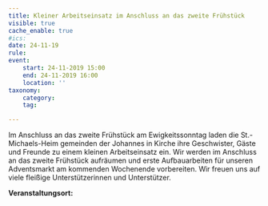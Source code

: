 ```yaml
---
title: Kleiner Arbeitseinsatz im Anschluss an das zweite Frühstück
visible: true
cache_enable: true
#ics: 
date: 24-11-19
rule: 
event:
	start: 24-11-2019 15:00
	end: 24-11-2019 16:00
	location: ''
taxonomy:
	category: 
	tag: 

---
```

Im Anschluss an das zweite Frühstück am Ewigkeitssonntag laden die St.-Michaels-Heim gemeinden der Johannes in Kirche ihre Geschwister, Gäste und Freunde zu einem kleinen Arbeitseinsatz ein. Wir werden im Anschluss an das zweite Frühstück aufräumen und erste Aufbauarbeiten für unseren Adventsmarkt am kommenden Wochenende vorbereiten. Wir freuen uns auf viele fleißige Unterstützerinnen und Unterstützer.


**Veranstaltungsort:** 

